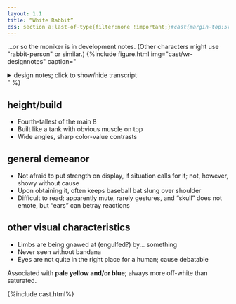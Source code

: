 ```yaml
---
layout: 1.1
title: “White Rabbit”
css: section a:last-of-type{filter:none !important;}#cast{margin-top:5rem;}
---
```

...or so the moniker is in development notes. (Other characters might use "rabbit-person" or similar.)
{%include figure.html
	img="cast/wr-designnotes"
	caption="<details><summary>design notes; click to show/hide transcript</summary><ul><li>strongest one here and knows it</li><li>oddly plain; missing something?</li></ul>
		<details class='imgdesc wrap castdesc'><summary>written description</summary>Medium-tall-ish, mostly dark-skinned (sans whitish fade at the limbs), heavy build. By default, wears a pale yellow T-shirt, cargo shorts, and tan shoes; clothes are frayed at the edges. Standout trait: Where a human head would be is an exaggerated rabbit skull with long teeth, big eye sockets, and two “ears” extending from the back of the head. A black bandana covers the “jawline” and part of the neck.</details>
		<ul><li>[“skull”-teeth are] curved back</li><li>bandana [under “skull”]; base of “ears” is covered</li><li>eye only somewhat seen</li><li>defined muscle</li><li>[clothing has] frayed edges</li></ul></details>"
%}

## height/build
- Fourth-tallest of the main 8
- Built like a tank with obvious muscle on top
- Wide angles, sharp color-value contrasts

## general demeanor
- Not afraid to put strength on display, if situation calls for it; not, however, showy without cause
- Upon obtaining it, often keeps baseball bat slung over shoulder
- Difficult to read; apparently mute, rarely gestures, and “skull” does not emote, but “ears” can betray reactions

## other visual characteristics
- Limbs are being gnawed at (engulfed?) by... something
- Never seen without bandana
- Eyes are not quite in the right place for a human; cause debatable

Associated with <b>pale yellow and/or blue</b>; always more off-white than saturated.

{%include cast.html%}
